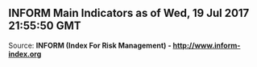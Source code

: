 ## INFORM Main Indicators as of Wed, 19 Jul 2017 21:55:50 GMT

Source: **INFORM (Index For Risk Management) - http://www.inform-index.org**